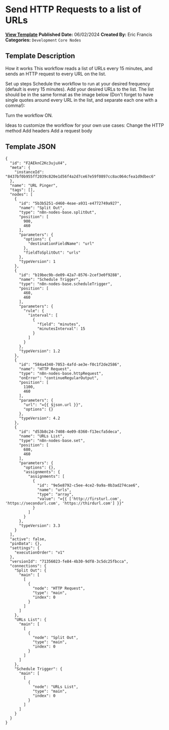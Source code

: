 # Send HTTP Requests to a list of URLs

**[View Template](https://n8n.io/workflows/2276-/)**  **Published Date:** 06/02/2024  **Created By:** Eric Francis  **Categories:** `Development` `Core Nodes`  

## Template Description

How it works
This workflow reads a list of URLs every 15 minutes, and sends an HTTP request to every URL on the list.

Set up steps
Schedule the workflow to run at your desired frequency (default is every 15 minutes).
Add your desired URLs to the list. The list should be in the same format as the image below (Don't forget to have single quotes around every URL in the list, and separate each one with a comma!):



Turn the workflow ON.

Ideas to customize the workflow for your own use cases:
Change the HTTP method
Add headers
Add a request body


## Template JSON

```
{
  "id": "F2AEknC2Kc3ujuX4",
  "meta": {
    "instanceId": "8437bf0b955ff2039c820e1d56f4a2d7ce67e59f0897cc8ac064cfea1d9dbec6"
  },
  "name": "URL Pinger",
  "tags": [],
  "nodes": [
    {
      "id": "5b3b5251-d460-4eae-a931-e4772749a927",
      "name": "Split Out",
      "type": "n8n-nodes-base.splitOut",
      "position": [
        900,
        460
      ],
      "parameters": {
        "options": {
          "destinationFieldName": "url"
        },
        "fieldToSplitOut": "urls"
      },
      "typeVersion": 1
    },
    {
      "id": "b19bec9b-de09-42a7-8576-2cef3e0f9288",
      "name": "Schedule Trigger",
      "type": "n8n-nodes-base.scheduleTrigger",
      "position": [
        460,
        460
      ],
      "parameters": {
        "rule": {
          "interval": [
            {
              "field": "minutes",
              "minutesInterval": 15
            }
          ]
        }
      },
      "typeVersion": 1.2
    },
    {
      "id": "584a4340-7053-4afd-ae3e-f0c1f2de2586",
      "name": "HTTP Request",
      "type": "n8n-nodes-base.httpRequest",
      "onError": "continueRegularOutput",
      "position": [
        1100,
        460
      ],
      "parameters": {
        "url": "={{ $json.url }}",
        "options": {}
      },
      "typeVersion": 4.2
    },
    {
      "id": "d53b8c24-7408-4e09-8360-f13ecfa5deca",
      "name": "URLs List",
      "type": "n8n-nodes-base.set",
      "position": [
        680,
        460
      ],
      "parameters": {
        "options": {},
        "assignments": {
          "assignments": [
            {
              "id": "9e5e8792-c5ee-4ce2-9a9a-0b3ad274cae6",
              "name": "urls",
              "type": "array",
              "value": "={{ ['http://firsturl.com', 'https://secondurl.com', 'https://thirdurl.com'] }}"
            }
          ]
        }
      },
      "typeVersion": 3.3
    }
  ],
  "active": false,
  "pinData": {},
  "settings": {
    "executionOrder": "v1"
  },
  "versionId": "71356023-fe84-4b30-9df8-3c5dc25fbcca",
  "connections": {
    "Split Out": {
      "main": [
        [
          {
            "node": "HTTP Request",
            "type": "main",
            "index": 0
          }
        ]
      ]
    },
    "URLs List": {
      "main": [
        [
          {
            "node": "Split Out",
            "type": "main",
            "index": 0
          }
        ]
      ]
    },
    "Schedule Trigger": {
      "main": [
        [
          {
            "node": "URLs List",
            "type": "main",
            "index": 0
          }
        ]
      ]
    }
  }
}
```
